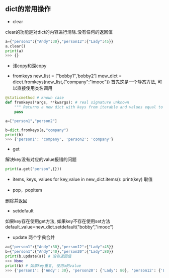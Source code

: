 ## dict的常用操作
- clear

clear的功能是对dict的内容进行清除.没有任何的返回值
```python
a={"person1":{"Andy":30},"person12":{"Lady":45}}
a.clear()
print(a)
>>> {}
```

- 浅copy和深copy

- fromkeys
new_list = ["bobby1",'bobby2']
mew_dict = dicet.fromkeys(new_list,{"company":"imooc"})
首先这是一个静态方法, 可以直接使用类名调用
```python
@staticmethod # known case
def fromkeys(*args, **kwargs): # real signature unknown
    """ Returns a new dict with keys from iterable and values equal to value. """
    pass
```
```python
a=["person1","person2"]

b=dict.fromkeys(a,"company")
print(b)
>>> {'person1': 'company', 'person2': 'company'}
```

- get

解决key没有对应的value报错的问题
```python
print(a.get("person",{}))
```

- items, keys, values
for key,value in new_dict.items():
    print(key)
取值

- pop，popitem

删除并返回

- setdefault

如果key存在使用get方法, 如果key不存在使用set方法
default_value=new_dict.setdefault("bobby","imooc")

- update
两个字典合并
```python
a={"person1":{"Andy":30},"person12":{"Lady":45}}
b={"person1":{"Andy":40},"person20":{"Lady":80}}
print(b.update(a)) # 没有返回值
>>> None
print(b) # 如果key重复, 使用a的value
>>> {'person1': {'Andy': 30}, 'person20': {'Lady': 80}, 'person12': {'Lady': 45}}
```
